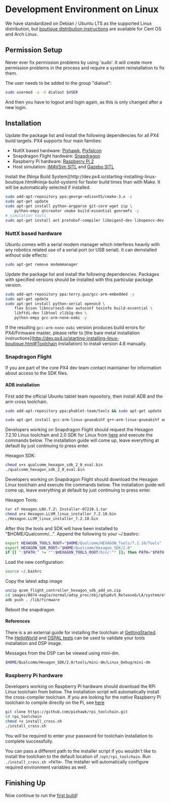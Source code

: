 # Development Environment on Linux

We have standardized on Debian / Ubuntu LTS as the supported Linux distribution, but [boutique distribution instructions](starting-installing-linux-boutique.md) are available for Cent OS and Arch Linux.

## Permission Setup

<aside class="note">
Never ever fix permission problems by using 'sudo'. It will create more permission problems in the process and require a system reinstallation to fix them.
</aside>

The user needs to be added to the group "dialout":

<div class="host-code"></div>

```sh
sudo usermod -a -G dialout $USER
```

And then you have to logout and login again, as this is only changed after a new login.

## Installation

Update the package list and install the following dependencies for all PX4 build targets. PX4 supports four main families:

  * NuttX based hardware: [Pixhawk](hardware-pixhawk.md), [Pixfalcon](hardware-pixfalcon.md)
  * Snapdragon Flight hardware: [Snapdragon](hardware-snapdragon.md)
  * Raspberry Pi hardware: [Raspberry Pi 2](hardware-pi2.md)
  * Host simulation: [jMAVSim SITL](simulation-sitl.md) and [Gazebo SITL](simulation-gazebo.md)

<aside class="note">
Install the [Ninja Build System](http://dev.px4.io/starting-installing-linux-boutique.html#ninja-build-system) for faster build times than with Make. It will be automatically selected if installed.
</aside>

<div class="host-code"></div>

```sh
sudo add-apt-repository ppa:george-edison55/cmake-3.x -y
sudo apt-get update
sudo apt-get install python-argparse git-core wget zip \
    python-empy qtcreator cmake build-essential genromfs -y
# simulation tools
sudo apt-get install ant protobuf-compiler libeigen3-dev libopencv-dev openjdk-7-jdk openjdk-7-jre clang-3.5 lldb-3.5 -y
```

### NuttX based hardware

Ubuntu comes with a serial modem manager which interferes heavily with any robotics related use of a serial port (or USB serial). It can deinstalled without side effects:

<div class="host-code"></div>

```sh
sudo apt-get remove modemmanager
```

Update the package list and install the following dependencies. Packages with specified versions should be installed with this particular package version.

<div class="host-code"></div>

```sh
sudo add-apt-repository ppa:terry.guo/gcc-arm-embedded -y
sudo apt-get update
sudo apt-get install python-serial openocd \
    flex bison libncurses5-dev autoconf texinfo build-essential \
    libftdi-dev libtool zlib1g-dev \
    python-empy gcc-arm-none-eabi -y
```

If the resulting `gcc-arm-none-eabi` version produces build errors for PX4/Firmware master, please refer to [the bare metal installation instructions](http://dev.px4.io/starting-installing-linux-boutique.html#Toolchain Installation) to install version 4.8 manually.

### Snapdragon Flight

<aside class="tip">
If you are part of the core PX4 dev team contact maintainer for information about access to the SDK files.
</aside>

#### ADB installation

First add the official Ubuntu tablet team repository, then install ADB and the arm cross toolchain.

<div class="host-code"></div>

```sh
sudo add-apt-repository ppa:phablet-team/tools && sudo apt-get update -y
```

<div class="host-code"></div>

```sh
sudo apt-get install gcc-arm-linux-gnueabihf g++-arm-linux-gnueabihf android-tools-adb android-tools-fastboot -y
```

Developers working on Snapdragon Flight should request the Hexagon 7.2.10 Linux toolchain and 2.0 SDK for Linux from [here](https://developer.qualcomm.com/software/hexagon-dsp-sdk/application) and execute the commands below. The installation guide will come up, leave everything at default by just continuing to press enter.

Hexagon SDK:

<div class="host-code"></div>

```sh
chmod u+x qualcomm_hexagon_sdk_2_0_eval.bin
./qualcomm_hexagon_sdk_2_0_eval.bin
```

Developers working on Snapdragon Flight should download the Hexagon Linux toolchain and execute the commands below. The installation guide will come up, leave everything at default by just continuing to press enter.

Hexagon Tools:
<div class="host-code"></div>

```sh
tar xf Hexagon.LNX.7.2\ Installer-07210.1.tar
chmod u+x Hexagon.LLVM_linux_installer_7.2.10.bin
./Hexagon.LLVM_linux_installer_7.2.10.bin
```

After this the tools and SDK will have been installed to "$HOME/Qualcomm/...". Append the following to your ~/.bashrc:

<div class="host-code"></div>

```sh
export HEXAGON_TOOLS_ROOT="$HOME/Qualcomm/HEXAGON_Tools/7.2.10/Tools"
export HEXAGON_SDK_ROOT="$HOME/Qualcomm/Hexagon_SDK/2.0"
if [[ ":$PATH:" != *":$HEXAGON_TOOLS_ROOT/bin/:"* ]]; then PATH="$PATH:$HEXAGON_TOOLS_ROOT/bin"; fi
```

Load the new configuration:

<div class="host-code"></div>

```sh
source ~/.bashrc
```

Copy the latest adsp image

<div class="host-code"></div>

```sh
unzip qcom_flight_controller_hexagon_sdk_add_on.zip
cd images/8074-eagle/normal/adsp_proc/obj/qdsp6v5_ReleaseG/LA/system/etc/firmware/
adb push . /lib/firmware
```

Reboot the snapdragon

#### References

There is a an external guide for installing the toolchain at 
[GettingStarted](https://github.com/ATLFlight/ATLFlightDocs/blob/master/GettingStarted.md). The 
[HelloWorld](https://github.com/ATLFlight/HelloWorld) and [DSPAL tests](https://github.com/ATLFlight/dspal/tree/master/test/dspal_tester) can be used to validate your tools installation and DSP image.

Messages from the DSP can be viewed using mini-dm.

<div class="host-code"></div>

```sh
$HOME/Qualcomm/Hexagon_SDK/2.0/tools/mini-dm/Linux_Debug/mini-dm
```

### Raspberry Pi hardware
Developers working on Raspberry Pi hardware should download the RPi Linux toolchain from below. The installation script will automatically install the cross-compiler toolchain. If you are looking for the *native* Raspberry Pi toolchain to compile directly on the Pi, see [here](http://dev.px4.io/hardware-pi2.html#native-builds-optional)

<div class="host-code"></div>

```sh
git clone https://github.com/pixhawk/rpi_toolchain.git
cd rpi_toolchain
chmod +x install_cross.sh
./install_cross.sh
```
You will be required to enter your password for toolchain installation to complete successfully.

You can pass a different path to the installer script if you wouldn't like to install the toolchain to the default location of ```/opt/rpi_toolchain```. Run ``` ./install_cross.sh <PATH>```. The installer will automatically configure required environment variables as well.

## Finishing Up

Now continue to run the [first build](starting-building.md)!
